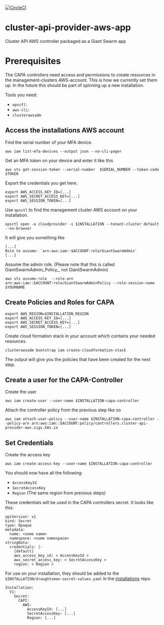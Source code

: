 [![CircleCI](https://circleci.com/gh/giantswarm/cluster-api-provider-aws-app.svg?style=shield)](https://circleci.com/gh/giantswarm/cluster-api-provider-aws-app)

# cluster-api-provider-aws-app
Cluster API AWS controller packaged as a Giant Swarm app

# Prerequisites
The CAPA controllers need access and permissions to create resources in the management-clusters AWS-account. This is how we currently set them up. In the future this should be part of spinning up a new installation.

Tools you need:
- `opsctl`:
- `aws-cli`:
- `clusterawsadm`

## Access the installations AWS account
Find the serial number of your MFA device.
```
aws iam list-mfa-devices --output json --no-cli-pager
```
Get an MFA token on your device and enter it like this
```
aws sts get-session-token --serial-number  $SERIAL_NUMBER --token-code $TOKEN
```
Export the credentials you get here.
```
export AWS_ACCESS_KEY_ID=[...]
export AWS_SECRET_ACCESS_KEY=[...]
export AWS_SESSION_TOKEN=[...]
``` 
Use `opsctl` to find the management cluster AWS account on your installation.
```
opsctl open -a cloudprovider -i $INSTALLATION --tenant-cluster default --no-browser
```
It will give you something like
```
[...]
Role to assume: `arn:aws:iam::$ACCOUNT:role/GiantSwarmAdmin`
[...]
```
Assume the admin role. (Please note that this is called GiantSwarmAdmin_Policy_, not GiantSwarmAdmin)
```
aws sts assume-role  --role-arn arn:aws:iam::$ACCOUNT:role/GiantSwarmAdminPolicy --role-session-name $YOURNAME
```

## Create Policies and Roles for CAPA
```
export AWS_REGION=$INSTALLATION_REGION
export AWS_ACCESS_KEY_ID=[...]
export AWS_SECRET_ACCESS_KEY=[...]
export AWS_SESSION_TOKEN=[...]
```
Create cloud formation stack in your account which contains your needed resources.
```
clusterawsadm bootstrap iam create-cloudformation-stack
```
The output will give you the policies that have been created for the next step.

## Create a user for the CAPA-Controller
Create the user
```
aws iam create-user --user-name $INSTALLATION-capa-controller
```
Attach the controller policy from the previous step like so
```
aws iam attach-user-policy --user-name $INSTALLATION-capa-controller --policy-arn arn:aws:iam::$ACCOUNT:policy/controllers.cluster-api-provider-aws.sigs.k8s.io
```

## Set Credentials
Create the access key
```
aws iam create-access-key --user-name $INSTALLATION-capa-controller
```
You should now have all the following:

- `AccessKeyId`
- `SecretAccessKey`
- `Region` (The same region from previous steps)

These credentials will be used in the CAPA controllers secret. It looks like this:

```
apiVersion: v1
kind: Secret
type: Opaque
metadata:
  name: <some name>
  namespace: <some namespace>
stringData:
  credentials: |-
    [default]
    aws_access_key_id: < AccessKeyId >
    aws_secret_access_key: < SecretAccessKey >
    region: < Region >
```

 For use on your installation, they should be added to the `$INSTALLATION/draughtsman-secret-values.yaml` in the [installations](https://github.com/giantswarm/installations) repo.

```
Installation:
  V1:
    Secret:
      CAPI:
        AWS:
          AccessKeyId: [...]
          SecretAccessKey: [...]
          Region: [...]
```
        
